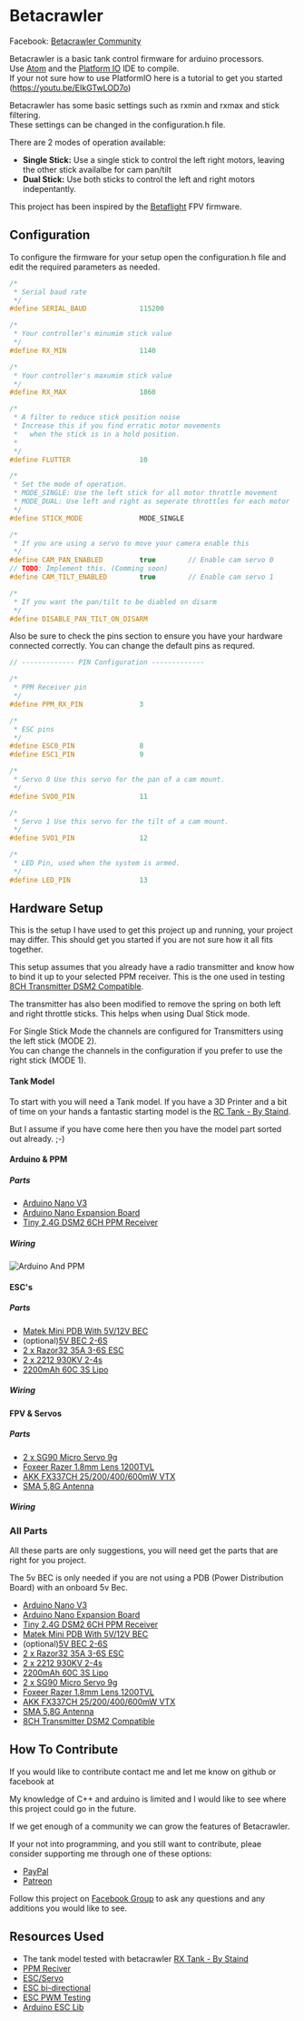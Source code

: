 # Betacrawler

Facebook: [Betacrawler Community](https://www.facebook.com/groups/307432330496662)

Betacrawler is a basic tank control firmware for arduino processors.  
Use [Atom](https://atom.io/) and the [Platform IO](https://platformio.org/) IDE to compile.  
If your not sure how to use PlatformIO here is a tutorial to get you started (https://youtu.be/EIkGTwLOD7o)

Betacrawler has some basic settings such as rxmin and rxmax and stick filtering.   
These settings can be changed in the configuration.h file.

There are 2 modes of operation available:
  - __Single Stick:__ Use a single stick to control the left right
            motors, leaving the other stick availalbe for cam pan/tilt
  - __Dual Stick:__ Use both sticks to control the left and right motors indepentantly.

This project has been inspired by the [Betaflight](https://github.com/betaflight) FPV firmware.

## Configuration

To configure the firmware for your setup open the configuration.h file and edit
the required parameters as needed.

```cpp
/*
 * Serial baud rate
 */
#define SERIAL_BAUD             115200

/*
 * Your controller's minumim stick value
 */
#define RX_MIN                  1140

/*
 * Your controller's maxumim stick value
 */
#define RX_MAX                  1860

/*
 * A filter to reduce stick position noise
 * Increase this if you find erratic motor movements 
 *   when the stick is in a hold position.
 * 
 */
#define FLUTTER                 10

/*
 * Set the mode of operation.
 * MODE_SINGLE: Use the left stick for all motor throttle movement
 * MODE_DUAL: Use left and right as seperate throttles for each motor
 */
#define STICK_MODE              MODE_SINGLE

/*
 * If you are using a servo to move your camera enable this
 */
#define CAM_PAN_ENABLED         true        // Enable cam servo 0
// TODO: Implement this. (Comming soon)
#define CAM_TILT_ENABLED        true        // Enable cam servo 1

/*
 * If you want the pan/tilt to be diabled on disarm
 */
#define DISABLE_PAN_TILT_ON_DISARM
```

Also be sure to check the pins section to ensure you have your hardware connected correctly. 
You can change the default pins as requred.

```cpp
// ------------- PIN Configuration -------------

/*
 * PPM Receiver pin
 */
#define PPM_RX_PIN              3

/*
 * ESC pins
 */
#define ESC0_PIN                8
#define ESC1_PIN                9

/*
 * Servo 0 Use this servo for the pan of a cam mount.
 */
#define SVO0_PIN                11

/*
 * Servo 1 Use this servo for the tilt of a cam mount.
 */
#define SVO1_PIN                12

/*
 * LED Pin, used when the system is armed.
 */
#define LED_PIN                 13
```



## Hardware Setup

This is the setup I have used to get this project up and running, your project may differ. 
This should get you started if you are not sure how it all fits together.

This setup assumes that you already have a radio transmitter and know how to bind it up 
to your selected PPM receiver. This is the one used in testing [8CH Transmitter DSM2 Compatible](https://www.banggood.com/custlink/KGDYcLmCMg).  

The transmitter has also been modified to remove the spring on both left and right throttle sticks. 
This helps when using Dual Stick mode.

For Single Stick Mode the channels are configured for Transmitters using the left stick (MODE 2).   
You can change the channels in the configuration if you prefer to use the right stick (MODE 1).


#### Tank Model

To start with you will need a Tank model. If you have a 3D Printer and a bit of time on your hands
a fantastic starting model is the [RC Tank - By Staind](https://www.thingiverse.com/thing:2414983).

But I assume if you have come here then you have the model part sorted out already. ;-)


#### Arduino & PPM 

##### Parts
  * [Arduino Nano V3](https://www.banggood.com/custlink/mKDyWl3pU3)
  * [Arduino Nano Expansion Board](https://www.banggood.com/custlink/KKmRpavpqC)
  * [Tiny 2.4G DSM2 6CH PPM Receiver](https://www.banggood.com/custlink/GDmycOmcUI)

##### Wiring
![Arduino And PPM](media/AruinoPPM.png)


#### ESC's

##### Parts
  * [Matek Mini PDB With 5V/12V BEC](https://www.banggood.com/custlink/m3vErjGJM1)
  * (optional)[5V BEC 2-6S](https://www.banggood.com/custlink/mGDYJO3rfE)
  * [2 x Razor32 35A 3-6S ESC](https://www.banggood.com/custlink/v3GhrL3Jwc)
  * [2 x 2212 930KV 2-4s](https://www.banggood.com/custlink/mK3ypomrfZ)
  * [2200mAh 60C 3S Lipo](https://www.banggood.com/custlink/3GKyWLGtm5)

##### Wiring



#### FPV & Servos

##### Parts
  * [2 x SG90 Micro Servo 9g](https://www.banggood.com/custlink/DmDRJaGp76)
  * [Foxeer Razer 1.8mm Lens 1200TVL](https://www.banggood.com/custlink/vvDyrOmpu2)
  * [AKK FX337CH 25/200/400/600mW VTX](https://www.banggood.com/custlink/m3mypOGH3m)
  * [SMA 5,8G Antenna](https://www.banggood.com/custlink/vGKRcOGPGc)

##### Wiring




### All Parts

All  these parts are only suggestions, you will need get the parts that are right for you project.

The 5v BEC is only needed if you are not using a PDB (Power Distribution Board) with an onboard 5v Bec.

  * [Arduino Nano V3](https://www.banggood.com/custlink/mKDyWl3pU3)
  * [Arduino Nano Expansion Board](https://www.banggood.com/custlink/KKmRpavpqC)
  * [Tiny 2.4G DSM2 6CH PPM Receiver](https://www.banggood.com/custlink/GDmycOmcUI)
  * [Matek Mini PDB With 5V/12V BEC](https://www.banggood.com/custlink/m3vErjGJM1)
  * (optional)[5V BEC 2-6S](https://www.banggood.com/custlink/mGDYJO3rfE)
  * [2 x Razor32 35A 3-6S ESC](https://www.banggood.com/custlink/v3GhrL3Jwc)
  * [2 x 2212 930KV 2-4s](https://www.banggood.com/custlink/mK3ypomrfZ)
  * [2200mAh 60C 3S Lipo](https://www.banggood.com/custlink/3GKyWLGtm5)
  * [2 x SG90 Micro Servo 9g](https://www.banggood.com/custlink/DmDRJaGp76)
  * [Foxeer Razer 1.8mm Lens 1200TVL](https://www.banggood.com/custlink/vvDyrOmpu2)
  * [AKK FX337CH 25/200/400/600mW VTX](https://www.banggood.com/custlink/m3mypOGH3m)
  * [SMA 5,8G Antenna](https://www.banggood.com/custlink/vGKRcOGPGc)
  * [8CH Transmitter DSM2 Compatible](https://www.banggood.com/custlink/KGDYcLmCMg)



## How To Contribute

If you would like to contribute contact me and let me know on github or facebook at 

My knowledge of C++ and arduino is limited and I would like to see where this project could go in the future.

If we get enough of a community we can grow the features of Betacrawler.

If your not into programming, and you still want to contribute, pleae consider supporting me through one of these options:

  * [PayPal](https://www.paypal.com/paypalme/tropotek)
  * [Patreon](https://www.patreon.com/tropotek)

Follow this project on [Facebook Group](https://www.facebook.com/groups/307432330496662) to ask any questions and any additions you would like to see.


## Resources Used
  - The tank model tested with betacrawler [RX Tank - By Staind](https://www.thingiverse.com/thing:2414983)
  - [PPM Reciver](https://github.com/Nikkilae/PPM-reader)
  - [ESC/Servo](https://www.instructables.com/id/ESC-Programming-on-Arduino-Hobbyking-ESC/)
  - [ESC bi-directional](https://www.youtube.com/watch?v=jBr-ZLMt4W4)
  - [ESC PWM Testing](https://github.com/MikeysLab/BrushlessESCviaPWM/blob/master/EscPWMTesting/EscPWMTesting.ino)
  - [Arduino ESC Lib](https://www.robotshop.com/community/blog/show/rc-speed-controller-esc-arduino-library)




